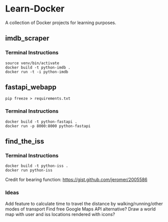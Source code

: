# Learn-Docker
A collection of Docker projects for learning purposes.

## imdb_scraper
### Terminal Instructions
    source venv/bin/activate
    docker build -t python-imdb .
    docker run -t -i python-imdb

## fastapi_webapp
    pip freeze > requirements.txt

### Terminal Instructions
    docker build -t python-fastapi .
    docker run -p 8000:8000 python-fastapi

## find_the_iss
### Terminal Instructions
    docker build -t python-iss .
    docker run python-iss

Credit for bearing function: https://gist.github.com/jeromer/2005586

### Ideas
Add feature to calculate time to travel the distance by walking/running/other modes of transport
Find free Google Maps API alternative?
Draw a world map with user and iss locations rendered with icons?

